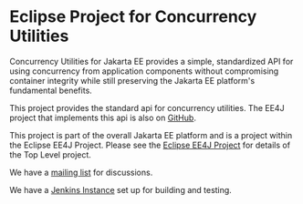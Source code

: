 # Eclipse Project for Concurrency Utilities
Concurrency Utilities for Jakarta EE provides a simple, standardized API for using concurrency from application components without compromising container integrity while still preserving the Jakarta EE platform's fundamental benefits.

This project provides the standard api for concurrency utilities. The EE4J project that implements this api is also on [GitHub](https://github.com/eclipse-ee4j/concurrency-ri).

This project is part of the overall Jakarta EE platform and is a project within the Eclipse EE4J Project. Please see the [Eclipse EE4J Project](https://projects.eclipse.org/projects/ee4j) for details of the Top Level project.

We have a [mailing list](https://accounts.eclipse.org/mailing-list/cu-dev) for discussions.

We have a [Jenkins Instance](https://jenkins.eclipse.org/cu/) set up for building and testing.




